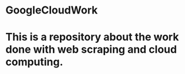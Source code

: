 # GoogleCloudWork
# This is a repository about the work done with web scraping and cloud computing.
